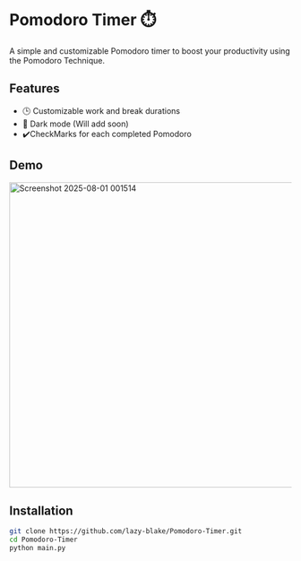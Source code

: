 # Pomodoro Timer ⏱️

A simple and customizable Pomodoro timer to boost your productivity using the Pomodoro Technique.

## Features
- 🕒 Customizable work and break durations
- 🌙 Dark mode (Will add soon) 
- ✔️CheckMarks for each completed Pomodoro

## Demo
<img align="center" width="632" height="545" alt="Screenshot 2025-08-01 001514" src="https://github.com/user-attachments/assets/87814c85-a4ca-4a65-bff0-e968121847d0" />

## Installation

```bash
git clone https://github.com/lazy-blake/Pomodoro-Timer.git
cd Pomodoro-Timer
python main.py

